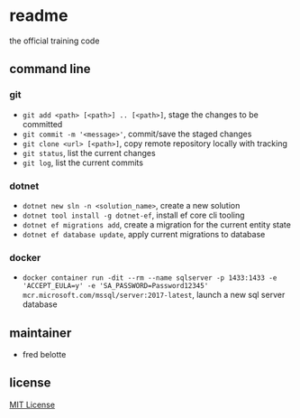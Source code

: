 # readme

the official training code

## command line

### git

- `git add <path> [<path>] .. [<path>]`, stage the changes to be committed
- `git commit -m '<message>'`, commit/save the staged changes
- `git clone <url> [<path>]`, copy remote repository locally with tracking
- `git status`, list the current changes
- `git log`, list the current commits

### dotnet

- `dotnet new sln -n <solution_name>`, create a new solution
- `dotnet tool install -g dotnet-ef`, install ef core cli tooling
- `dotnet ef migrations add`, create a migration for the current entity state
- `dotnet ef database update`, apply current migrations to database

### docker

- `docker container run -dit --rm --name sqlserver -p 1433:1433 -e 'ACCEPT_EULA=y' -e 'SA_PASSWORD=Password12345' mcr.microsoft.com/mssql/server:2017-latest`, launch a new sql server database

## maintainer

- fred belotte

## license

[MIT License](https://github.com/2002-24-dotnet/training-code/blob/master/LICENSE)
